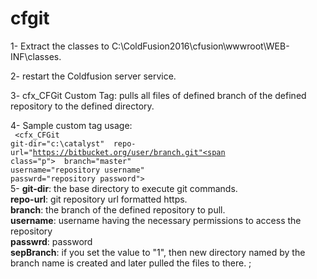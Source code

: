 # cfgit
1- Extract the classes to C:\ColdFusion2016\cfusion\wwwroot\WEB-INF\classes.

2- restart the Coldfusion server service.

3- cfx_CFGit Custom Tag: pulls all files of defined branch of the defined repository to the defined directory.

4- Sample custom tag usage:<br>
<code>
<cfx_CFGit git-dir="c:\catalyst\"<span class="p"> </span>
		  repo-url="https://bitbucket.org/user/branch.git"<span class="p"> </span>
      		  branch="master"<span class="p"> </span>
		  username="repository username"<span class="p"> </span>
		  passwrd="repository password"><span class="p"> </span>
</code><br>
5-  <b>git-dir</b>: the base directory to execute git commands.<br>
    <b>repo-url</b>: git repository url formatted https.<br>
    <b>branch</b>: the branch of the defined repository to pull.<br>
    <b>username</b>: username having the necessary permissions to access the repository<br>
    <b>passwrd</b>: password<br>
    <b>sepBranch</b>: if you set the value to "1", then new directory named by the branch name is created and later pulled the files to there.
<span class="p">;</span>
